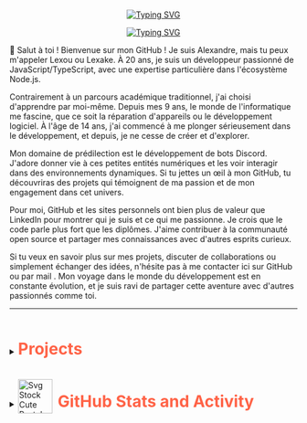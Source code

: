 <br>

<p align="center">
  <a href="https://github.com/Lexake"><img src="https://readme-typing-svg.demolab.com?font=Fira+Code&pause=1000&color=FF6347&center=true&size=50&vCenter=true&repeat=false&width=435&lines=Lexake" alt="Typing SVG" />   </a>
</p>
<p align="center">
  <a href="https://git.io/typing-svg"><img src="https://readme-typing-svg.demolab.com?font=Fira+Code&pause=1000&center=true&vCenter=true&width=435&lines=npm+i+discord.js;import+%7B+Client+%7D+from+'discord.js';setInterval(()+%3D%3E+%7B%7D%2C+60000);Bienvenue+%C3%A0+vous" alt="Typing SVG" /></a>
</p>


👋 Salut à toi ! Bienvenue sur mon GitHub ! Je suis Alexandre, mais tu peux m'appeler Lexou ou Lexake. À 20 ans, je suis un développeur passionné de JavaScript/TypeScript, avec une expertise particulière dans l'écosystème Node.js.

Contrairement à un parcours académique traditionnel, j'ai choisi d'apprendre par moi-même. Depuis mes 9 ans, le monde de l'informatique me fascine, que ce soit la réparation d'appareils ou le développement logiciel. À l'âge de 14 ans, j'ai commencé à me plonger sérieusement dans le développement, et depuis, je ne cesse de créer et d'explorer.

Mon domaine de prédilection est le développement de bots Discord. J'adore donner vie à ces petites entités numériques et les voir interagir dans des environnements dynamiques. Si tu jettes un œil à mon GitHub, tu découvriras des projets qui témoignent de ma passion et de mon engagement dans cet univers.

Pour moi, GitHub et les sites personnels ont bien plus de valeur que LinkedIn pour montrer qui je suis et ce qui me passionne. Je crois que le code parle plus fort que les diplômes. J'aime contribuer à la communauté open source et partager mes connaissances avec d'autres esprits curieux.

Si tu veux en savoir plus sur mes projets, discuter de collaborations ou simplement échanger des idées, n'hésite pas à me contacter ici sur GitHub ou par mail . Mon voyage dans le monde du développement est en constante évolution, et je suis ravi de partager cette aventure avec d'autres passionnés comme toi.

<hr>

<details closed display="flex" align-items="center" color="#FFDEAD">
    <summary >
        <h1 style="display: inline-block; color: #FF6347; border-bottom: none" >Projects</h1>
    </summary>
    <div>
        <ul>
            <li><a href="https://github.com/Lexake/logging-repository" target="_blank" rel="noopener noreferrer" style="color: #FFD700;">Logs</a></li>
            <li><a href="https://github.com/Lexake?tab=repositories" target="_blank" rel="noopener noreferrer" style="color: #FFD700;">All Repositories</a></li>
        </ul>
    </div>
</details>
<details closed display="flex" align-items="center" color="#FFDEAD">
    <summary>
        <img src="https://media3.giphy.com/media/1hCn9kUdtA65wDSvXI/giphy.gif?cid=6c09b95277f10de8cba9902fa4930da65ee58a426cce53bb&rid=giphy.gif&ct=s" alt="Svg Stock Cute Pastel Aesthetic Pixel Plant Animal - Plant Pixel Art Aesthetic@pngkey.com" width=60 style="vertical-align: -0.79em">
        <h1 style="display: inline-block; color: #FF6347; border-bottom: none; padding-left: 0.2em" >GitHub Stats and Activity </h1>
    </summary>
    <p style="color: #FFDEAD">Check out my GitHub streak! Hopefully when you're reading this it's not zero, but you never know... school is busy sometimes! I'm just getting started with coding, but I hope to upload lots of resources, projects, and other things. </p>
    <br>
    <p align="center">
        <img src="https://github-readme-stats.vercel.app/api?username=Lexake&amp;show_icons=true&amp;hide=contribs,prs&amp;cache_seconds=86400&amp;theme=dark" alt="bear" data-canonical-src="https://github-readme-stats.vercel.app/api?username=Lexake&amp;show_icons=true&amp;hide=contribs,prs&amp;cache_seconds=86400&amp;theme=dark" style="max-width: 50%" align="center" >
    </p>
    <p style="color: #FFDEAD">Oh, also check out what i'm listening to! Or, not... I use Apple Music (¯\_(ツ)_/¯) whose API is much more annoying. They make you sign up for a developer program, and access to information is much more limited :( but if i'm listening to Spotify, that's what im listening to!</p>
    <p align="center">
        <img id="example-view" src="https://spotify-github-profile.vercel.app/api/view.svg?uid=31ve4epqegjjhax2irvofxgr2zae&cover_image=true&theme=natemoo-re&show_offline=false&background_color=121212&interchange=true&bar_color=339ba3&bar_color_cover=true">
    </p>

</details>
